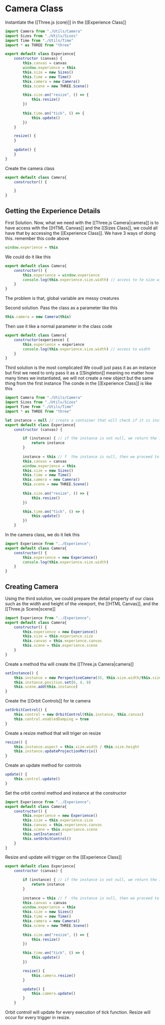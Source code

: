 # Camera Class
Instantiate the [[Three.js (core)]] in the [[Experience Class]]
```js
import Camera from "./Utils/Camera"
import Sizes from "./Utils/Sizes"
import Time from "./Utils/Time"
import * as THREE from "three"

export default class Experience{
    constructor (canvas) {
        this.canvas = canvas
        window.experience = this
        this.size = new Sizes()
        this.time = new Time()
        this.camera = new Camera()
        this.scene = new THREE.Scene()

        this.size.on("resize", () => {
            this.resize()
        })
  
        this.time.on("tick", () => {
            this.update()
        })
    }

    resize() {
    }
    
    update() {
    }
}
```

Create the camera class
```js
export default class Camera{
    constructor() {

    }
}
```

## Getting the Experience Details
First Solution.
Now, what we need with the [[Three.js Camera|camera]] is to have access with the [[HTML Canvas]] and the [[Sizes Class]], 
we could all have that by accessing the [[Experience Class]]. We have 3 ways of doing this. remember this code above
```js
window.experience = this
```

We could do it like this
```js
export default class Camera{
    constructor() {
        this.experience = window.experience
        console.log(this.experience.size.width) // access to te size width
    }
}
```

The problem is that, global variable are messy creatures

Second solution.
Pass the class as a parameter like this
```js
this.camera = new Camera(this)
```

Then use it like a normal parameter in the class code
```js
export default class Camera{
    constructor(experience) {
        this.experience = experience
        console.log(this.experience.size.width) // access to width
    }
}
```

Third solution is the most complicated
We coudl just pass it as an instance but first we need to only pass it as a [[Singleton]] meaning no matter how many times we instantiated, we will not create a new object but the same thing from the first instance
The conde in the [[Experience Class]] is like this
```js
import Camera from "./Utils/Camera"
import Sizes from "./Utils/Sizes"
import Time from "./Utils/Time"
import * as THREE from "three"

let instance = null // create a container that will check if it is instantiated or not
export default class Experience{
    constructor (canvas) {

        if (instance) { // if the instance is not null, we return the instance and cut the program
            return instance
        }
        
        instance = this // f  the instance is null, then we proceed to create a new object
        this.canvas = canvas
        window.experience = this
        this.size = new Sizes()
        this.time = new Time()
        this.camera = new Camera()
        this.scene = new THREE.Scene()
  
        this.size.on("resize", () => {
            this.resize()
        })

        this.time.on("tick", () => {
            this.update()
        })
    }
```

In the camera  class, we do it liek this
```js
import Experience from "../Experience";
export default class Camera{
    constructor() {
	    this.experience = new Experience()
        console.log(this.experience.size.width)
    }
}
```


## Creating Camera
Using the third solution, we could prepare the detail property of our class such as the width and height of the viewport, the [[HTML Canvas]], and the [[Three.js Scene|scene]]
```js
import Experience from "../Experience";
export default class Camera{
    constructor() {
	    this.experience = new Experience()
		this.size = this.experience.size
        this.canvas = this.experience.canvas
        this.scene = this.experience.scene
    }
}
```

Create a method tha will create the [[Three.js Camera|camera]]
```js
setInstance() {
	this.instance = new PerspectiveCamera(35, this.size.width/this.size.height, 0.1, 100)
	this.instance.position.set(6, 4, 8)
	this.scene.add(this.instance)
}
```

Create the [[Orbit Controls]] for te camera
```js
setOrbitControl() {
	this.control = new OrbitControl(this.instance, this.canvas)
	this.control.enabledDamping = true
}
```

Create a resize method that will triger on resize
```js
resize() {
	this.instance.aspect = this.size.width / this.size.height
	this.instance.updateProjectionMatrix()
}
```

Create an update method for controls
```js
update() {
	this.control.update()
}
```

Set the orbit control method and instance at the constructor
```js
import Experience from "../Experience";
export default class Camera{
    constructor() {
	    this.experience = new Experience()
		this.size = this.experience.size
        this.canvas = this.experience.canvas
        this.scene = this.experience.scene
	    this.setInstance()
		this.setOrbitControl()
    }
}
```

Resize and update will trigger on the [[Experience Class]]
```js
export default class Experience{
    constructor (canvas) {

        if (instance) { // if the instance is not null, we return the instance and cut the program
            return instance
        }
        
        instance = this // f  the instance is null, then we proceed to create a new object
        this.canvas = canvas
        window.experience = this
        this.size = new Sizes()
        this.time = new Time()
        this.camera = new Camera()
        this.scene = new THREE.Scene()
  
        this.size.on("resize", () => {
            this.resize()
        })

        this.time.on("tick", () => {
            this.update()
        })

		resize() {
			this.camera.resize()
		}

		update() {
			this.camera.update()
		}
    }
```

Orbit controll will update for every execution of tick function. Resize will occur for every trigger in resize.




